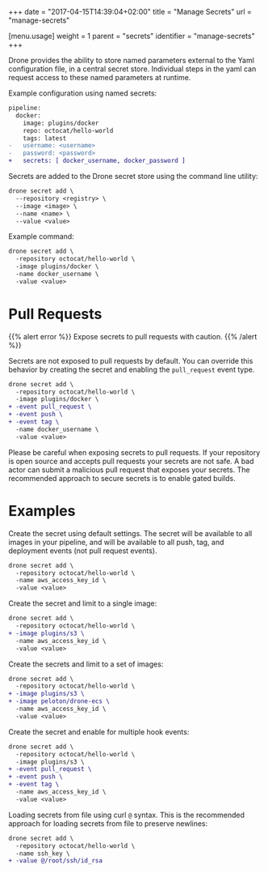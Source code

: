 +++
date = "2017-04-15T14:39:04+02:00"
title = "Manage Secrets"
url = "manage-secrets"

[menu.usage]
  weight = 1
  parent = "secrets"
  identifier = "manage-secrets"
+++

Drone provides the ability to store named parameters external to the Yaml configuration file, in a central secret store. Individual steps in the yaml can request access to these named parameters at runtime.

Example configuration using named secrets:

```diff
pipeline:
  docker:
    image: plugins/docker
    repo: octocat/hello-world
    tags: latest
-   username: <username>
-   password: <password>
+   secrets: [ docker_username, docker_password ]
```

Secrets are added to the Drone secret store using the command line utility:

```diff
drone secret add \
  --repository <registry> \
  --image <image> \
  --name <name> \
  --value <value>
```

Example command:

```diff
drone secret add \
  -repository octocat/hello-world \
  -image plugins/docker \
  -name docker_username \
  -value <value>
```

# Pull Requests

{{% alert error %}}
Expose secrets to pull requests with caution.
{{% /alert %}}

Secrets are not exposed to pull requests by default. You can override this behavior by creating the secret and enabling the `pull_request` event type.

```diff
drone secret add \
  -repository octocat/hello-world \
  -image plugins/docker \
+ -event pull_request \
+ -event push \
+ -event tag \
  -name docker_username \
  -value <value>
```

Please be careful when exposing secrets to pull requests. If your repository is open source and accepts pull requests your secrets are not safe. A bad actor can submit a malicious pull request that exposes your secrets. The recommended approach to secure secrets is to enable gated builds.


# Examples

Create the secret using default settings. The secret will be available to all images in your pipeline, and will be available to all push, tag, and deployment events (not pull request events).

```diff
drone secret add \
  -repository octocat/hello-world \
  -name aws_access_key_id \
  -value <value>
```

Create the secret and limit to a single image:

```diff
drone secret add \
  -repository octocat/hello-world \
+ -image plugins/s3 \
  -name aws_access_key_id \
  -value <value>
```

Create the secrets and limit to a set of images:

```diff
drone secret add \
  -repository octocat/hello-world \
+ -image plugins/s3 \
+ -image peloton/drone-ecs \
  -name aws_access_key_id \
  -value <value>
```

Create the secret and enable for multiple hook events:

```diff
drone secret add \
  -repository octocat/hello-world \
  -image plugins/s3 \
+ -event pull_request \
+ -event push \
+ -event tag \
  -name aws_access_key_id \
  -value <value>
```

Loading secrets from file using curl `@` syntax. This is the recommended approach for loading secrets from file to preserve newlines:

```diff
drone secret add \
  -repository octocat/hello-world \
  -name ssh_key \
+ -value @/root/ssh/id_rsa
```
